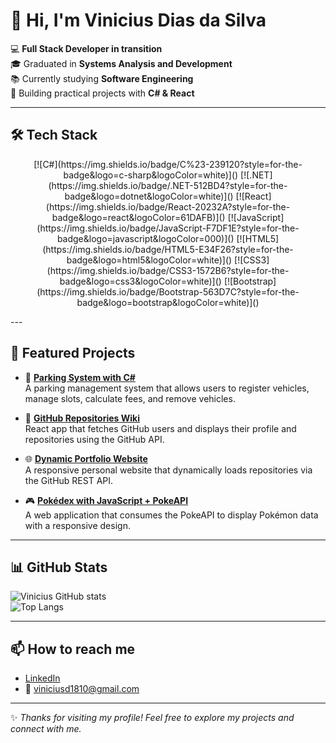 # 👋 Hi, I'm Vinicius Dias da Silva  

💻 **Full Stack Developer in transition**  
🎓 Graduated in **Systems Analysis and Development**  
📚 Currently studying **Software Engineering**  
🚀 Building practical projects with **C# & React**  

---

## 🛠️ Tech Stack
<p align="center">
[![C#](https://img.shields.io/badge/C%23-239120?style=for-the-badge&logo=c-sharp&logoColor=white)]()  
[![.NET](https://img.shields.io/badge/.NET-512BD4?style=for-the-badge&logo=dotnet&logoColor=white)]()  
[![React](https://img.shields.io/badge/React-20232A?style=for-the-badge&logo=react&logoColor=61DAFB)]()  
[![JavaScript](https://img.shields.io/badge/JavaScript-F7DF1E?style=for-the-badge&logo=javascript&logoColor=000)]()  
[![HTML5](https://img.shields.io/badge/HTML5-E34F26?style=for-the-badge&logo=html5&logoColor=white)]()  
[![CSS3](https://img.shields.io/badge/CSS3-1572B6?style=for-the-badge&logo=css3&logoColor=white)]()  
[![Bootstrap](https://img.shields.io/badge/Bootstrap-563D7C?style=for-the-badge&logo=bootstrap&logoColor=white)]()  
</p>
---

## 📌 Featured Projects

- 🚗 **[Parking System with C#](https://github.com/Viniciusd1810/Parking_System_With_CSharp)**  
  A parking management system that allows users to register vehicles, manage slots, calculate fees, and remove vehicles.

- 📂 **[GitHub Repositories Wiki](https://github.com/Viniciusd1810/github-repositories-wiki)**  
  React app that fetches GitHub users and displays their profile and repositories using the GitHub API.

- 🌐 **[Dynamic Portfolio Website](https://github.com/Viniciusd1810/Personal_Portfolio_with_Dynamic_Project_Loading)**  
  A responsive personal website that dynamically loads repositories via the GitHub REST API.

- 🎮 **[Pokédex with JavaScript + PokeAPI](https://github.com/Viniciusd1810/Pokedex_With_JavaScript_And_PokeAPI)**  
  A web application that consumes the PokeAPI to display Pokémon data with a responsive design.

---

## 📊 GitHub Stats

![Vinicius GitHub stats](https://github-readme-stats.vercel.app/api?username=Viniciusd1810&show_icons=true&theme=radical)  
![Top Langs](https://github-readme-stats.vercel.app/api/top-langs/?username=Viniciusd1810&layout=compact&theme=radical)

---

## 📫 How to reach me

- [LinkedIn](https://www.linkedin.com/in/viniciusd1810)  
- 📧 viniciusd1810@gmail.com  

---

✨ *Thanks for visiting my profile! Feel free to explore my projects and connect with me.*
